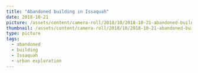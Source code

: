```yaml
---
title: "Abandoned building in Issaquah"
date: 2018-10-21
picture: /assets/content/camera-roll/2018/10/2018-10-21-abandoned-building-in-issaquah/20181021_195958696_iOS.jpg
thumbnail: /assets/content/camera-roll/2018/10/2018-10-21-abandoned-building-in-issaquah/20181021_195958696_iOS-thumbnail.jpg
type: picture
tags:
  - abandoned
  - building
  - Issaquah
  - urban exploration
---
```


